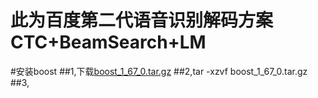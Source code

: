 此为百度第二代语音识别解码方案 CTC+BeamSearch+LM
===============================================

#安装boost
##1,下载[boost_1_67_0.tar.gz](https://dl.bintray.com/boostorg/release/1.67.0/source/boost_1_67_0.tar.gz)
##2,tar -xzvf boost_1_67_0.tar.gz
##3,
